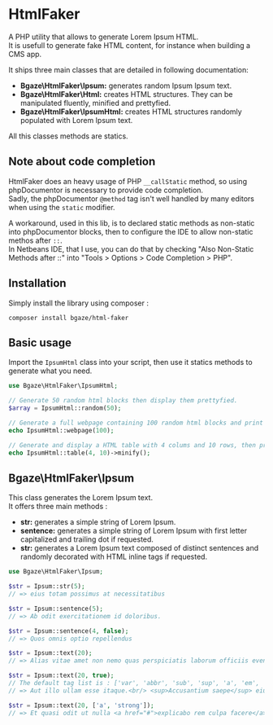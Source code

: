 # HtmlFaker

A PHP utility that allows to generate Lorem Ipsum HTML.  
It is usefull to generate fake HTML content, for instance when building a CMS app.

It ships three main classes that are detailed in following documentation:

+ **Bgaze\HtmlFaker\Ipsum:** generates random Ipsum Ipsum text.
+ **Bgaze\HtmlFaker\Html:** creates HTML structures. They can be manipulated fluently, minified and prettyfied.
+ **Bgaze\HtmlFaker\IpsumHtml:** creates HTML structures randomly populated with Lorem Ipsum text.

All this classes methods are statics. 

## Note about code completion

HtmlFaker does an heavy usage of PHP `__callStatic` method, so using phpDocumentor is necessary to provide code completion.  
Sadly, the phpDocumentor `@method` tag isn't well handled by many editors when using the `static` modifier.

A workaround, used in this lib, is to declared static methods as non-static into phpDocumentor blocks, 
then to configure the IDE to allow non-static methos after `::`.  
In Netbeans IDE, that I use, you can do that by checking "Also Non-Static Methods after ::" into "Tools > Options > Code Completion > PHP".

## Installation

Simply install the library using composer :

```
composer install bgaze/html-faker
```

## Basic usage

Import the `IpsumHtml` class into your script, then use it statics methods to generate what you need.

```php
use Bgaze\HtmlFaker\IpsumHtml;

// Generate 50 random html blocks then display them prettyfied.
$array = IpsumHtml::random(50);

// Generate a full webpage containing 100 random html blocks and print it prettyfied.
echo IpsumHtml::webpage(100);

// Generate and display a HTML table with 4 colums and 10 rows, then print it minified.
echo IpsumHtml::table(4, 10)->minify();
```

## Bgaze\HtmlFaker\Ipsum


This class generates the Lorem Ipsum text.  
It offers three main methods :

+ **str:** generates a simple string of Lorem Ipsum.
+ **sentence:** generates a simple string of Lorem Ipsum with first letter capitalized and trailing dot if requested.
+ **str:** generates a Lorem Ipsum text composed of distinct sentences and randomly decorated with HTML inline tags if requested.

```php
use Bgaze\HtmlFaker\Ipsum;

$str = Ipsum::str(5);
// => eius totam possimus at necessitatibus

$str = Ipsum::sentence(5);
// => Ab odit exercitationem id doloribus.

$str = Ipsum::sentence(4, false);
// => Quos omnis optio repellendus

$str = Ipsum::text(20);
// => Alias vitae amet non nemo quas perspiciatis laborum officiis eveniet delectus. Sit neque suscipit autem id vero. Corrupti assumenda accusamus.

$str = Ipsum::text(20, true);
// The default tag list is : ['var', 'abbr', 'sub', 'sup', 'a', 'em', 'strong', 'small', 's', 'q', 'i', 'b', 'u', 'mark', 'br']
// => Aut illo ullam esse itaque.<br/> <sup>Accusantium saepe</sup> eius veniam iusto reiciendis consequuntur dolorem minima <i>harum libero</i> officiis velit tempora totam.

$str = Ipsum::text(20, ['a', 'strong']);
// => Et quasi odit ut nulla <a href="#">explicabo rem culpa facere</a> doloremque sequi nihil accusamus delectus <strong>ullam voluptatum</strong> id harum delectus aliquid.
```

